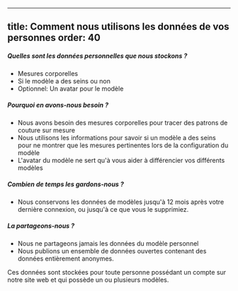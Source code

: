 ***

title: Comment nous utilisons les données de vos personnes
order: 40
---------

##### Quelles sont les données personnelles que nous stockons ?

*   Mesures corporelles
*   Si le modèle a des seins ou non
*   Optionnel: Un avatar pour le modèle

##### Pourquoi en avons-nous besoin ?

*   Nous avons besoin des mesures corporelles pour tracer des patrons de couture sur mesure
*   Nous utilisons les informations pour savoir si un modèle a des seins pour ne montrer que les mesures pertinentes lors de la configuration du modèle
*   L'avatar du modèle ne sert qu'à vous aider à différencier vos différents modèles

##### Combien de temps les gardons-nous ?

*   Nous conservons les données de modèles jusqu'à 12 mois après votre dernière connexion, ou jusqu'à ce que vous le supprimiez.

##### La partageons-nous ?

*   Nous ne partageons jamais les données du modèle personnel
*   Nous publions un ensemble de données ouvertes contenant des données entièrement anonymes.

<Note>
Ces données sont stockées pour toute personne possédant un compte sur notre site web et qui possède un ou plusieurs modèles.
</Note>
